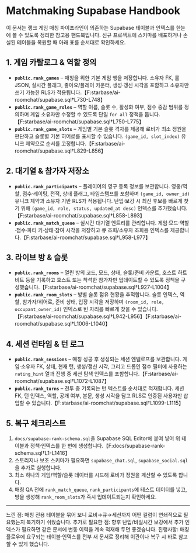 # Matchmaking Supabase Handbook

이 문서는 랭크 게임 매칭 파이프라인이 의존하는 Supabase 테이블과 인덱스를 한눈에 볼 수 있도록 정리한 참고용 핸드북입니다. 신규 프로젝트에 스키마를 배포하거나 손실된 테이블을 복원할 때 아래 표를 순서대로 확인하세요.

## 1. 게임 카탈로그 & 역할 정의
- **`public.rank_games`** – 매칭을 위한 기본 게임 행을 저장합니다. 소유자 FK, 룰 JSON, 실시간 플래그, 좋아요/플레이 카운터, 생성·갱신 시각을 포함하고 소유자만 쓰기 가능한 RLS가 적용됩니다.【F:starbase/ai-roomchat/supabase.sql†L730-L748】
- **`public.rank_game_roles`** – 역할 이름, 슬롯 수, 활성화 여부, 점수 증감 범위를 정의하며 게임 소유자만 수정할 수 있도록 단일 `for all` 정책을 둡니다.【F:starbase/ai-roomchat/supabase.sql†L750-L775】
- **`public.rank_game_slots`** – 게임별 기본 슬롯 격자를 제공해 로비가 최소 정원을 판단하고 슬롯별 기본 히어로를 표시할 수 있습니다. `(game_id, slot_index)` 유니크 제약으로 순서를 고정합니다.【F:starbase/ai-roomchat/supabase.sql†L829-L856】

## 2. 대기열 & 참가자 저장소
- **`public.rank_participants`** – 플레이어의 영구 등록 정보를 보관합니다. 영웅/역할, 점수·레이팅, 전적, 상태 플래그, 타임스탬프를 포함하며 `(game_id, owner_id)` 유니크 제약과 소유자 기반 RLS가 적용됩니다. 난입·보강 시 최신 후보를 빠르게 찾기 위해 `(game_id, role, status, updated_at desc)` 인덱스를 추가했습니다.【F:starbase/ai-roomchat/supabase.sql†L858-L893】
- **`public.rank_match_queue`** – 실시간 대기열 엔트리를 관리합니다. 게임·모드·역할·점수·파티 키·상태·참여 시각을 저장하고 큐 조회/소유자 조회용 인덱스를 제공합니다.【F:starbase/ai-roomchat/supabase.sql†L958-L977】

## 3. 라이브 방 & 슬롯
- **`public.rank_rooms`** – 열린 방의 코드, 모드, 상태, 슬롯/준비 카운트, 호스트 하트비트 등을 기록하고 호스트 또는 착석한 참가자만 업데이트할 수 있도록 정책을 구성했습니다.【F:starbase/ai-roomchat/supabase.sql†L927-L1004】
- **`public.rank_room_slots`** – 방별 슬롯 점유 현황을 추적합니다. 슬롯 인덱스, 역할, 참가자/히어로, 준비 상태, 입장 시각을 저장하며 `(room_id, role, occupant_owner_id)` 인덱스로 빈 자리를 빠르게 찾을 수 있습니다.【F:starbase/ai-roomchat/supabase.sql†L942-L956】【F:starbase/ai-roomchat/supabase.sql†L1006-L1040】

## 4. 세션 런타임 & 턴 로그
- **`public.rank_sessions`** – 매칭 성공 후 생성되는 세션 엔벨로프를 보관합니다. 게임·소유자 FK, 상태, 현재 턴, 생성/갱신 시각, 그리고 드롭인 점수 필터에 사용하는 `rating_hint` 열과 진행 중 세션 탐색 인덱스를 포함합니다.【F:starbase/ai-roomchat/supabase.sql†L1072-L1087】
- **`public.rank_turns`** – 전투 중 기록되는 턴 텍스트를 순서대로 적재합니다. 세션 FK, 턴 인덱스, 역할, 공개 여부, 본문, 생성 시각을 담고 RLS로 인증된 사용자만 삽입할 수 있습니다.【F:starbase/ai-roomchat/supabase.sql†L1099-L1115】

## 5. 복구 체크리스트
1. `docs/supabase-rank-schema.sql`을 Supabase SQL Editor에 붙여 넣어 위 테이블과 정책·인덱스를 한 번에 생성합니다.【F:docs/supabase-rank-schema.sql†L1-L1416】
2. 스토리지나 보조 스키마가 필요하면 `supabase_chat.sql`, `supabase_social.sql`을 추가로 실행합니다.
3. 최소 하나의 게임/역할/슬롯 데이터를 시드해 로비가 정원을 계산할 수 있도록 합니다.
4. 매칭 QA 전에 `rank_match_queue`, `rank_participants`에 테스트 데이터를 넣고, 방을 생성해 `rank_room_slots`가 즉시 업데이트되는지 확인하세요.

---
느낀 점: 매칭 전용 테이블을 묶어 보니 로비→큐→세션까지 어떤 컬럼이 연쇄적으로 필요했는지 복기하기 쉬웠습니다.
추가로 필요한 점: 향후 난입/비실시간 보강에서 추가 인덱스가 필요하면 같은 문서에 변동 이력을 계속 적재해 두면 좋겠습니다.
진행사항: 매칭 플로우에 요구되는 테이블·인덱스를 전부 새 문서로 정리해 이관이나 복구 시 바로 참고할 수 있게 했습니다.
